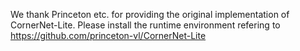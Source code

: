 We thank Princeton etc. for providing the original implementation of CornerNet-Lite.
Please install the runtime environment refering to https://github.com/princeton-vl/CornerNet-Lite